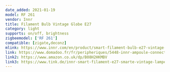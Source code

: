 ```yaml
---
date_added: 2021-01-19
model: RF 261
vendor: Innr
title: Filament Bulb Vintage Globe E27
category: light
supports: on/off, brightness
zigbeemodel: ['RF 261']
compatible: [zigate,deconz]
mlink: https://www.innr.com/en/product/smart-filament-bulb-e27-vintage-globe/
link: https://www.domadoo.fr/fr/peripheriques/5448-innr-ampoule-connectee-type-e27-zigbee-30-pack-de-2-ampoules-vintage-filament-2200-k-type-globe-8718781552923.html
link2: https://www.amazon.co.uk/dp/B08H2HKMBV
link3: https://www.tink.de/innr-smart-filament-e27-smarte-vintage-lampe-globe-2er-pack
---
```

